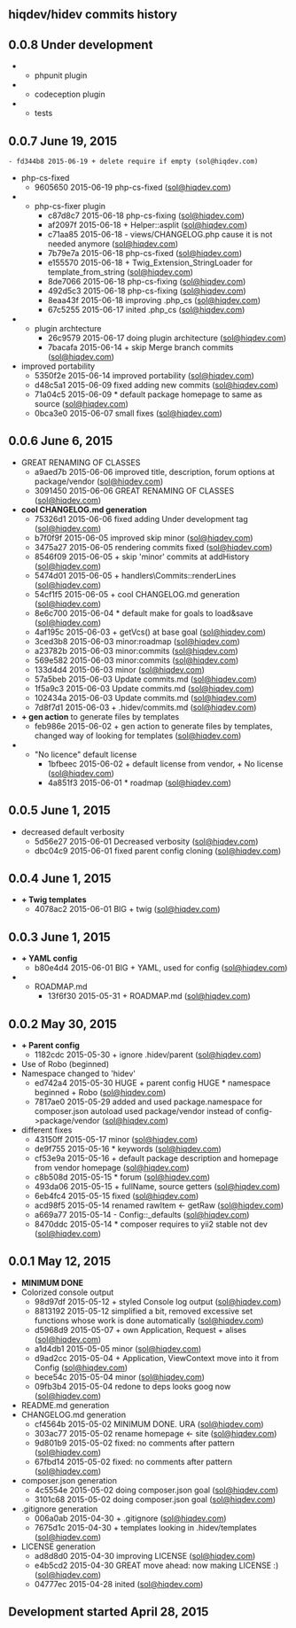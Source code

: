 hiqdev/hidev commits history
----------------------------

## 0.0.8 Under development

- + phpunit plugin
- + codeception plugin
- + tests

## 0.0.7 June 19, 2015

    - fd344b8 2015-06-19 + delete require if empty (sol@hiqdev.com)
- php-cs-fixed
    - 9605650 2015-06-19 php-cs-fixed (sol@hiqdev.com)
- + php-cs-fixer plugin
    - c87d8c7 2015-06-18 php-cs-fixing (sol@hiqdev.com)
    - af2097f 2015-06-18 + Helper::asplit (sol@hiqdev.com)
    - c71aa85 2015-06-18 - views/CHANGELOG.php cause it is not needed anymore (sol@hiqdev.com)
    - 7b79e7a 2015-06-18 php-cs-fixed (sol@hiqdev.com)
    - e155570 2015-06-18 + Twig_Extension_StringLoader for template_from_string (sol@hiqdev.com)
    - 8de7066 2015-06-18 php-cs-fixing (sol@hiqdev.com)
    - 492d5c3 2015-06-18 php-cs-fixing (sol@hiqdev.com)
    - 8eaa43f 2015-06-18 improving .php_cs (sol@hiqdev.com)
    - 67c5255 2015-06-17 inited .php_cs (sol@hiqdev.com)
- + plugin archtecture
    - 26c9579 2015-06-17 doing plugin architecture (sol@hiqdev.com)
    - 7bacafa 2015-06-14 + skip Merge branch commits (sol@hiqdev.com)
- improved portability
    - 5350f2e 2015-06-14 improved portability (sol@hiqdev.com)
    - d48c5a1 2015-06-09 fixed adding new commits (sol@hiqdev.com)
    - 71a04c5 2015-06-09 * default package homepage to same as source (sol@hiqdev.com)
    - 0bca3e0 2015-06-07 small fixes (sol@hiqdev.com)

## 0.0.6 June 6, 2015

- GREAT RENAMING OF CLASSES
    - a9aed7b 2015-06-06 improved title, description, forum options at package/vendor (sol@hiqdev.com)
    - 3091450 2015-06-06 GREAT RENAMING OF CLASSES (sol@hiqdev.com)
- **cool CHANGELOG.md generation**
    - 75326d1 2015-06-06 fixed adding Under development tag (sol@hiqdev.com)
    - b7f0f9f 2015-06-05 improved skip minor (sol@hiqdev.com)
    - 3475a27 2015-06-05 rendering commits fixed (sol@hiqdev.com)
    - 8546f09 2015-06-05 + skip 'minor' commits at addHistory (sol@hiqdev.com)
    - 5474d01 2015-06-05 + handlers\Commits::renderLines (sol@hiqdev.com)
    - 54cf1f5 2015-06-05 + cool CHANGELOG.md generation (sol@hiqdev.com)
    - 8e6c700 2015-06-04 * default make for goals to load&save (sol@hiqdev.com)
    - 4af195c 2015-06-03 + getVcs() at base goal (sol@hiqdev.com)
    - 3ced3b8 2015-06-03 minor:roadmap (sol@hiqdev.com)
    - a23782b 2015-06-03 minor:commits (sol@hiqdev.com)
    - 569e582 2015-06-03 minor:commits (sol@hiqdev.com)
    - 133d4d4 2015-06-03 minor (sol@hiqdev.com)
    - 57a5beb 2015-06-03 Update commits.md (sol@hiqdev.com)
    - 1f5a9c3 2015-06-03 Update commits.md (sol@hiqdev.com)
    - 102434a 2015-06-03 Update commits.md (sol@hiqdev.com)
    - 7d8f7d1 2015-06-03 + .hidev/commits.md (sol@hiqdev.com)
- **+ gen action** to generate files by templates
    - feb986e 2015-06-02 + gen action to generate files by templates, changed way of looking for templates (sol@hiqdev.com)
- + "No licence" default license
    - 1bfbeec 2015-06-02 + default license from vendor, + No license (sol@hiqdev.com)
    - 4a851f3 2015-06-01 * roadmap (sol@hiqdev.com)

## 0.0.5 June 1, 2015

- decreased default verbosity
    - 5d56e27 2015-06-01 Decreased verbosity (sol@hiqdev.com)
    - dbc04c9 2015-06-01 fixed parent config cloning (sol@hiqdev.com)

## 0.0.4 June 1, 2015

- **+ Twig templates**
    - 4078ac2 2015-06-01 BIG + twig (sol@hiqdev.com)

## 0.0.3 June 1, 2015

- **+ YAML config**
    - b80e4d4 2015-06-01 BIG + YAML, used for config (sol@hiqdev.com)
- + ROADMAP.md
    - 13f6f30 2015-05-31 + ROADMAP.md (sol@hiqdev.com)

## 0.0.2 May 30, 2015

- **+ Parent config**
    - 1182cdc 2015-05-30 + ignore .hidev/parent (sol@hiqdev.com)
- Use of Robo (beginned)
- Namespace changed to 'hidev'
    - ed742a4 2015-05-30 HUGE + parent config HUGE * namespace beginned + Robo (sol@hiqdev.com)
    - 7817ae0 2015-05-29 added and used package.namespace for composer.json autoload used package/vendor instead of config->package/vendor (sol@hiqdev.com)
- different fixes
    - 43150ff 2015-05-17 minor (sol@hiqdev.com)
    - de9f755 2015-05-16 * keywords (sol@hiqdev.com)
    - cf53e9a 2015-05-16 + default package description and homepage from vendor homepage (sol@hiqdev.com)
    - c8b508d 2015-05-15 * forum (sol@hiqdev.com)
    - 493da06 2015-05-15 + fullName, source getters (sol@hiqdev.com)
    - 6eb4fc4 2015-05-15 fixed (sol@hiqdev.com)
    - acd98f5 2015-05-14 renamed rawItem <- getRaw (sol@hiqdev.com)
    - a669a77 2015-05-14 - Config::_defaults (sol@hiqdev.com)
    - 8470ddc 2015-05-14 * composer requires to yii2 stable not dev (sol@hiqdev.com)

## 0.0.1 May 12, 2015

- **MINIMUM DONE**
- Colorized console output
    - 98d97df 2015-05-12 + styled Console log output (sol@hiqdev.com)
    - 8813192 2015-05-12 simplified a bit, removed excessive set functions whose work is done automatically (sol@hiqdev.com)
    - d5968d9 2015-05-07 + own Application, Request + alises (sol@hiqdev.com)
    - a1d4db1 2015-05-05 minor (sol@hiqdev.com)
    - d9ad2cc 2015-05-04 + Application, ViewContext move into it from Config (sol@hiqdev.com)
    - bece54c 2015-05-04 minor (sol@hiqdev.com)
    - 09fb3b4 2015-05-04 redone to deps looks goog now (sol@hiqdev.com)
- README.md generation
- CHANGELOG.md generation
    - cf4564b 2015-05-02 MINIMUM DONE. URA (sol@hiqdev.com)
    - 303ac77 2015-05-02 rename homepage <- site (sol@hiqdev.com)
    - 9d801b9 2015-05-02 fixed: no comments after pattern (sol@hiqdev.com)
    - 67fbd14 2015-05-02 fixed: no comments after pattern (sol@hiqdev.com)
- composer.json generation
    - 4c5554e 2015-05-02 doing composer.json goal (sol@hiqdev.com)
    - 3101c68 2015-05-02 doing composer.json goal (sol@hiqdev.com)
- .gitignore generation
    - 006a0ab 2015-04-30 + .gitignore (sol@hiqdev.com)
    - 7675d1c 2015-04-30 + templates looking in .hidev/templates (sol@hiqdev.com)
- LICENSE generation
    - ad8d8d0 2015-04-30 improving LICENSE (sol@hiqdev.com)
    - e4b5cd2 2015-04-30 GREAT move ahead: now making LICENSE :) (sol@hiqdev.com)
    - 04777ec 2015-04-28 inited (sol@hiqdev.com)

## Development started April 28, 2015

